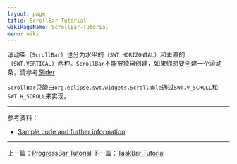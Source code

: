 ```yaml
---
layout: page
title: ScrollBar Tutorial
wikiPageName: ScrollBar-Tutorial
menu: wiki
---
```


滚动条（`ScrollBar`）也分为水平的（`SWT.HORIZONTAL`）和垂直的（`SWT.VERTICAL`）两种。`ScrollBar`不能被独自创建，如果你想要创建一个滚动条，请参考[Slider]({{site.baseurl}}/wiki/Slider-Tutorial.html)

`ScrollBar`只能由`org.eclipse.swt.widgets.Scrollable`通过`SWT.V_SCROLL`和`SWT.H_SCROLL`来实现。

***
参考资料：
  * [Sample code and further information](http://www.eclipse.org/swt/)

***

上一篇：[ProgressBar Tutorial]({{site.baseurl}}/wiki/ProgressBar-Tutorial.html)
下一篇：[TaskBar Tutorial]({{site.baseurl}}/wiki/TaskBar-Tutorial.html)
